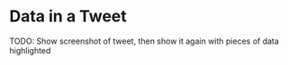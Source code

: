 # Data in a Tweet

TODO: Show screenshot of tweet, then show it again with pieces of data highlighted
